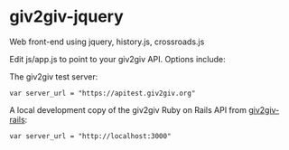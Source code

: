 giv2giv-jquery
==============

Web front-end using jquery, history.js, crossroads.js

Edit js/app.js to point to your giv2giv API. Options include:

The giv2giv test server:
```
var server_url = "https://apitest.giv2giv.org"
```

A local development copy of the giv2giv Ruby on Rails API from [giv2giv-rails](https://github.com/giv2giv/giv2giv-rails):
```
var server_url = "http://localhost:3000"
```
